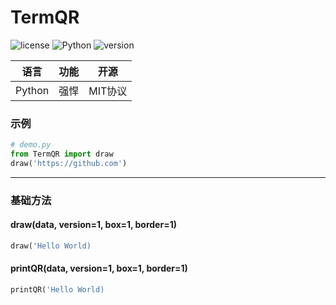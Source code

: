 # TermQR
<img src="https://img.shields.io/github/license/MoYeRanqianzhi/TermQRQ" alt="license"> <img src="https://img.shields.io/badge/Python-100%25-orange" alt="Python"> <img src="https://img.shields.io/badge/version-v1.0.1-blueviolet" alt="version">

| 语言 | 功能 | 开源 |
| ---- | ---- | ---- |
| Python | 强悍 | MIT协议 |

### 示例
```python
# demo.py
from TermQR import draw
draw('https://github.com')
```
---
### 基础方法
#### draw(data, version=1, box=1, border=1)
```python
draw('Hello World)
```
#### printQR(data, version=1, box=1, border=1)
```python
printQR('Hello World)
```

